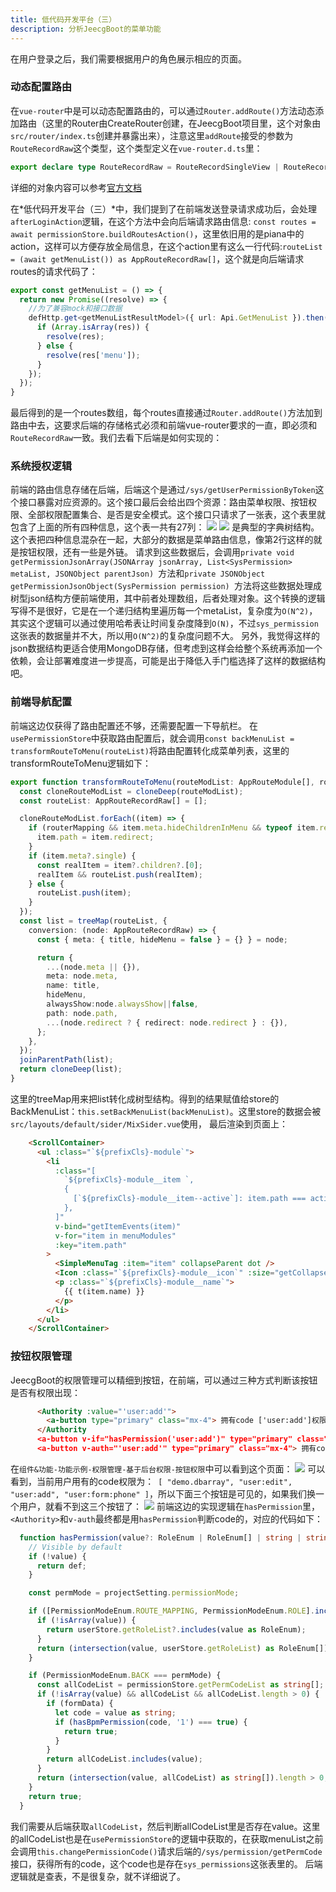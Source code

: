 ```yaml
---
title: 低代码开发平台（三） 
description: 分析JeecgBoot的菜单功能
---
```

在用户登录之后，我们需要根据用户的角色展示相应的页面。
### 动态配置路由
在`vue-router`中是可以动态配置路由的，可以通过`Router.addRoute()`方法动态添加路由（这里的Router由CreateRouter创建，在JeecgBoot项目里，这个对象由`src/router/index.ts`创建并暴露出来），注意这里`addRoute`接受的参数为`RouteRecordRaw`这个类型，这个类型定义在`vue-router.d.ts`里：
```ts
export declare type RouteRecordRaw = RouteRecordSingleView | RouteRecordSingleViewWithChildren | RouteRecordMultipleViews | RouteRecordMultipleViewsWithChildren | RouteRecordRedirect
```
详细的对象内容可以参考[官方文档](https://router.vuejs.org/zh/api/#routerecordraw)

在*低代码开发平台（三）*中，我们提到了在前端发送登录请求成功后，会处理`afterLoginAction`逻辑，在这个方法中会向后端请求路由信息: `const routes = await permissionStore.buildRoutesAction()`，这里依旧用的是piana中的action，这样可以方便存放全局信息，在这个action里有这么一行代码:`routeList = (await getMenuList()) as AppRouteRecordRaw[]`，这个就是向后端请求routes的请求代码了：
```ts
export const getMenuList = () => {
  return new Promise((resolve) => {
    //为了兼容mock和接口数据
    defHttp.get<getMenuListResultModel>({ url: Api.GetMenuList }).then((res) => {
      if (Array.isArray(res)) {
        resolve(res);
      } else {
        resolve(res['menu']);
      }
    });
  });
}
```
最后得到的是一个routes数组，每个routes直接通过`Router.addRoute()`方法加到路由中去，这要求后端的存储格式必须和前端vue-router要求的一直，即必须和`RouteRecordRaw`一致。我们去看下后端是如何实现的：

### 系统授权逻辑
前端的路由信息存储在后端，后端这个是通过`/sys/getUserPermissionByToken`这个接口暴露对应资源的。这个接口最后会给出四个资源：路由菜单权限、按钮权限、全部权限配置集合、是否是安全模式。这个接口只请求了一张表，这个表里就包含了上面的所有四种信息，这个表一共有27列：
![](https://picture-bed-1301848969.cos.ap-shanghai.myqcloud.com/20230205154939.png)
![](https://picture-bed-1301848969.cos.ap-shanghai.myqcloud.com/20230205155035.png)
是典型的字典树结构。这个表把四种信息混杂在一起，大部分的数据是菜单路由信息，像第2行这样的就是按钮权限，还有一些是外链。
请求到这些数据后，会调用`private void getPermissionJsonArray(JSONArray jsonArray, List<SysPermission> metaList, JSONObject parentJson) `方法和`private JSONObject getPermissionJsonObject(SysPermission permission) `方法将这些数据处理成树型json结构方便前端使用，其中前者处理数组，后者处理对象。这个转换的逻辑写得不是很好，它是在一个递归结构里遍历每一个metaList，复杂度为`O(N^2)`，其实这个逻辑可以通过使用哈希表让时间复杂度降到`O(N)`，不过`sys_permission`这张表的数据量并不大，所以用`O(N^2)`的复杂度问题不大。
另外，我觉得这样的json数据结构更适合使用MongoDB存储，但考虑到这样会给整个系统再添加一个依赖，会让部署难度进一步提高，可能是出于降低入手门槛选择了这样的数据结构吧。

### 前端导航配置
前端这边仅获得了路由配置还不够，还需要配置一下导航栏。 在`usePermissionStore`中获取路由配置后，就会调用`const backMenuList = transformRouteToMenu(routeList)`将路由配置转化成菜单列表，这里的transformRouteToMenu逻辑如下：
```ts
export function transformRouteToMenu(routeModList: AppRouteModule[], routerMapping = false) {
  const cloneRouteModList = cloneDeep(routeModList);
  const routeList: AppRouteRecordRaw[] = [];

  cloneRouteModList.forEach((item) => {
    if (routerMapping && item.meta.hideChildrenInMenu && typeof item.redirect === 'string') {
      item.path = item.redirect;
    }
    if (item.meta?.single) {
      const realItem = item?.children?.[0];
      realItem && routeList.push(realItem);
    } else {
      routeList.push(item);
    }
  });
  const list = treeMap(routeList, {
    conversion: (node: AppRouteRecordRaw) => {
      const { meta: { title, hideMenu = false } = {} } = node;

      return {
        ...(node.meta || {}),
        meta: node.meta,
        name: title,
        hideMenu,
        alwaysShow:node.alwaysShow||false,
        path: node.path,
        ...(node.redirect ? { redirect: node.redirect } : {}),
      };
    },
  });
  joinParentPath(list);
  return cloneDeep(list);
}
```
这里的treeMap用来把list转化成树型结构。得到的结果赋值给store的BackMenuList：`this.setBackMenuList(backMenuList)`。这里store的数据会被`src/layouts/default/sider/MixSider.vue`使用， 最后渲染到页面上：
```html
    <ScrollContainer>
      <ul :class="`${prefixCls}-module`">
        <li
          :class="[
            `${prefixCls}-module__item `,
            {
              [`${prefixCls}-module__item--active`]: item.path === activePath,
            },
          ]"
          v-bind="getItemEvents(item)"
          v-for="item in menuModules"
          :key="item.path"
        >
          <SimpleMenuTag :item="item" collapseParent dot />
          <Icon :class="`${prefixCls}-module__icon`" :size="getCollapsed ? 16 : 20" :icon="item.icon || (item.meta && item.meta.icon)" />
          <p :class="`${prefixCls}-module__name`">
            {{ t(item.name) }}
          </p>
        </li>
      </ul>
    </ScrollContainer>
```


### 按钮权限管理
JeecgBoot的权限管理可以精细到按钮，在前端，可以通过三种方式判断该按钮是否有权限出现：
```html
      <Authority :value="'user:add'">
        <a-button type="primary" class="mx-4"> 拥有code ['user:add']权限可见 </a-button>
      </Authority
      <a-button v-if="hasPermission('user:add')" type="primary" class="mx-4"> 拥有code ['user:add']权限可见 </a-button
      <a-button v-auth="'user:add'" type="primary" class="mx-4"> 拥有code ['user:add']权限可见 </a-button>
```
在`组件&功能-功能示例-权限管理-基于后台权限-按钮权限`中可以看到这个页面：
![](https://picture-bed-1301848969.cos.ap-shanghai.myqcloud.com/20230205205555.png)
可以看到，当前用户用有的code权限为：` [ "demo.dbarray", "user:edit", "user:add", "user:form:phone" ]`，所以下面三个按钮是可见的，如果我们换一个用户，就看不到这三个按钮了：
![](https://picture-bed-1301848969.cos.ap-shanghai.myqcloud.com/20230205205759.png)
前端这边的实现逻辑在`hasPermission`里，`<Authority>`和`v-auth`最终都是用`hasPermission`判断code的，对应的代码如下：
```ts
  function hasPermission(value?: RoleEnum | RoleEnum[] | string | string[], def = true): boolean {
    // Visible by default
    if (!value) {
      return def;
    }

    const permMode = projectSetting.permissionMode;

    if ([PermissionModeEnum.ROUTE_MAPPING, PermissionModeEnum.ROLE].includes(permMode)) {
      if (!isArray(value)) {
        return userStore.getRoleList?.includes(value as RoleEnum);
      }
      return (intersection(value, userStore.getRoleList) as RoleEnum[]).length > 0;
    }

    if (PermissionModeEnum.BACK === permMode) {
      const allCodeList = permissionStore.getPermCodeList as string[];
      if (!isArray(value) && allCodeList && allCodeList.length > 0) {
        if (formData) {
          let code = value as string;
          if (hasBpmPermission(code, '1') === true) {
            return true;
          }
        }
        return allCodeList.includes(value);
      }
      return (intersection(value, allCodeList) as string[]).length > 0;
    }
    return true;
  }
```
我们需要从后端获取`allCodeList`，然后判断allCodeList里是否存在value。这里的allCodeList也是在`usePermissionStore`的逻辑中获取的，在获取menuList之前会调用`this.changePermissionCode()`请求后端的`/sys/permission/getPermCode`接口，获得所有的code，这个code也是存在`sys_permissions`这张表里的。
后端逻辑就是查表，不是很复杂，就不详细说了。

